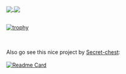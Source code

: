 

<!--
**superscratch444tre/superscratch444tre** is a ✨ _special_ ✨ repository because its `README.md` (this file) appears on your GitHub profile.

Here are some ideas to get you started:

- 🔭 I’m currently working on ...
- 🌱 I’m currently learning ...
- 👯 I’m looking to collaborate on ...
- 🤔 I’m looking for help with ...
- 💬 Ask me about ...
- 📫 How to reach me: ...
- 😄 Pronouns: ...
- ⚡ Fun fact: ...
[![Readme Card](https://github-readme-stats.vercel.app/api/pin/?username=anuraghazra&repo=github-readme-stats)](https://github.com/anuraghazra/github-readme-stats)




[![Superscratch444tre's GitHub stats](https://github-readme-stats.vercel.app/api?username=superscratch444tre&show_icons=true&theme=vision-friendly-dark)](https://github.com/anuraghazra/github-readme-stats)                                [![Top Langs](https://github-readme-stats.vercel.app/api/top-langs/?username=superscratch444tre&theme=vision-friendly-dark)](https://github.com/anuraghazra/github-readme-stats)



-->


<a href="https://github.com/anuraghazra/github-readme-stats">
  <img align="center" src="https://github-readme-stats.vercel.app/api?username=superscratch444tre&show_icons=true&theme=dark" />
</a>
<a href="https://github.com/anuraghazra/convoychat">
  <img align="center" src="https://github-readme-stats.vercel.app/api/top-langs/?username=superscratch444tre&theme=dark" />
</a>
<br><br>

[![trophy](https://github-profile-trophy.vercel.app/?username=superscratch444tre&theme=onedark)](https://github.com/ryo-ma/github-profile-trophy)


<br><br>
Also go see this nice project by <a href="https://github.com/Secret-chest">Secret-chest</a>:<br><br>
[![Readme Card](https://github-readme-stats.vercel.app/api/pin/?username=Secret-chest&repo=scratch2python&show_owner=true&theme=dark)](https://github.com/Secret-chest/scratch2python)
